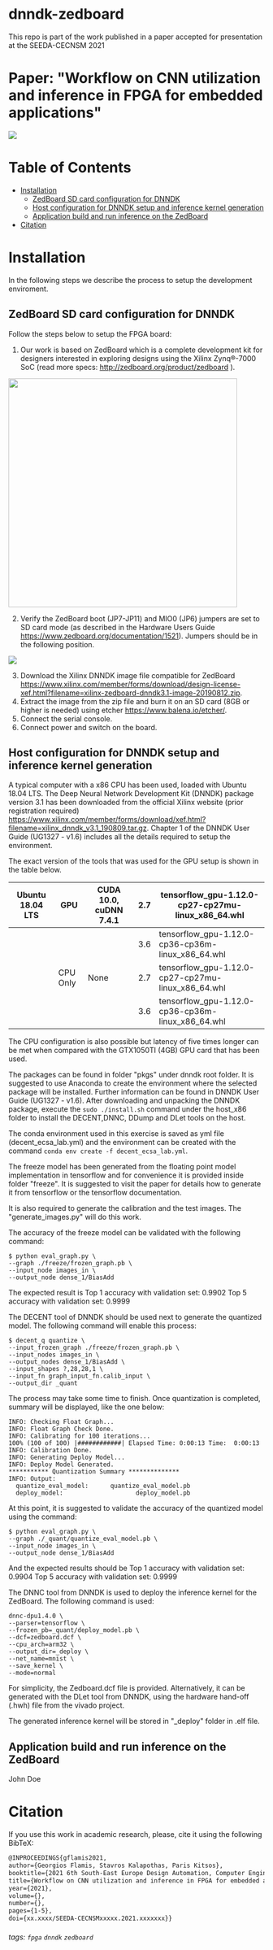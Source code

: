 # dnndk-zedboard
This repo is part of the work published in a paper accepted for presentation at the SEEDA-CECNSM 2021
 

# Paper: "Workflow on CNN utilization and inference in FPGA for embedded applications"
![](https://img.shields.io/github/last-commit/ecsalab/seed-fpga?style=plastic)

Table of Contents
=================

  * [Installation](#Installation)
  	* [ZedBoard SD card configuration for DNNDK](#zedboard-sd-card-configuration-for-dnndk)
	* [Host configuration for DNNDK setup and inference kernel generation](#host-configuration-for-dnndk-setup-and-inference-kernel-generation)
	* [Application build and run inference on the ZedBoard](#application-build-and-run-inference-on-the-zedboard)
  * [Citation](#citation)

# Installation
In the following steps we describe the process to setup the development enviroment.

## ZedBoard SD card configuration for DNNDK

Follow the steps below to setup the FPGA board:

1. Our work is based on ZedBoard which is a complete development kit for designers interested in exploring designs using the Xilinx Zynq®-7000 SoC (read more specs: http://zedboard.org/product/zedboard ).

<img src="https://i.imgur.com/TPmQRCm.jpg" widht="450" height="450">

2. Verify the ZedBoard boot (JP7-JP11) and MIO0 (JP6) jumpers are set to SD card mode (as described in the Hardware Users Guide https://www.zedboard.org/documentation/1521). Jumpers should be in the following position. 

![](https://i.imgur.com/VTboA8m.jpg)

3. Download the Xilinx DNNDK image file compatible for ZedBoard
https://www.xilinx.com/member/forms/download/design-license-xef.html?filename=xilinx-zedboard-dnndk3.1-image-20190812.zip.
4. Extract the image from the zip file and burn it on an SD card (8GB or higher is needed) using etcher https://www.balena.io/etcher/.
5. Connect the serial console.
6. Connect power and switch on the board.

## Host configuration for DNNDK setup and inference kernel generation

A typical computer with a x86 CPU has been used, loaded with Ubuntu 18.04 LTS. The Deep Neural Network Development Kit (DNNDK) package version 3.1 has been downloaded from the official Xilinx website (prior registration required) https://www.xilinx.com/member/forms/download/xef.html?filename=xilinx_dnndk_v3.1_190809.tar.gz. Chapter 1 of the DNNDK User Guide (UG1327 - v1.6) includes all the details required to setup the environment.

The exact version of the tools that was used for the GPU setup is shown in the table below.



| Ubuntu  18.04 LTS | GPU      | CUDA 10.0, cuDNN 7.4.1 | 2.7 | tensorflow_gpu-1.12.0-cp27-cp27mu-linux_x86_64.whl |
|-------------------|----------|------------------------|-----|----------------------------------------------------|
|                   |          |                        | 3.6 | tensorflow_gpu-1.12.0-cp36-cp36m-linux_x86_64.whl  |
|                   | CPU Only | None                   | 2.7 | tensorflow_gpu-1.12.0-cp27-cp27mu-linux_x86_64.whl |
|                   |          |                        | 3.6 | tensorflow_gpu-1.12.0-cp36-cp36m-linux_x86_64.whl  |


The CPU configuration is also possible but latency of five times longer can be met when compared with the GTX1050TI (4GB) GPU card that has been used. 

The packages can be found in folder "pkgs" under dnndk root folder. It is suggested to use Anaconda to create the environment where the selected package will be installed. Further information can be found in DNNDK User Guide (UG1327 - v1.6).
After downloading and unpacking the DNNDK package, execute the `sudo ./install.sh` command under the host_x86 folder to install the DECENT,DNNC, DDump and DLet tools on the host.

The conda environment used in this exercise is saved as yml file (decent_ecsa_lab.yml) and the environment can be created with the command  `conda env create -f decent_ecsa_lab.yml`.

The freeze model has been generated from the floating point model implementation in tensorflow and for convenience it is provided inside folder "freeze". It is suggested to visit the paper for details how to generate it from tensorflow or the tensorflow documentation.

It is also required to generate the calibration and the test images. The "generate_images.py" will do this work.

The accuracy of the freeze model can be validated with the following command:

```shell=
$ python eval_graph.py \ 
--graph ./freeze/frozen_graph.pb \
--input_node images_in \
--output_node dense_1/BiasAdd
```

The expected result is
 Top 1 accuracy with validation set: 0.9902
 Top 5 accuracy with validation set: 0.9999

The DECENT tool of DNNDK should be used next to generate the quantized model. The following command will enable this process:

```shell=
$ decent_q quantize \
--input_frozen_graph ./freeze/frozen_graph.pb \
--input_nodes images_in \
--output_nodes dense_1/BiasAdd \
--input_shapes ?,28,28,1 \
--input_fn graph_input_fn.calib_input \
--output_dir _quant
```

The process may take some time to finish. Once quantization is completed, summary will be displayed, like the one below:

```console=
INFO: Checking Float Graph...
INFO: Float Graph Check Done.
INFO: Calibrating for 100 iterations...
100% (100 of 100) |############| Elapsed Time: 0:00:13 Time:  0:00:13
INFO: Calibration Done.
INFO: Generating Deploy Model...
INFO: Deploy Model Generated.
*********** Quantization Summary **************      
INFO: Output:       
  quantize_eval_model:      quantize_eval_model.pb
  deploy_model:                    deploy_model.pb
```  

At this point, it is suggested to validate the accuracy of the quantized model  using the command:

```shell=
$ python eval_graph.py \
--graph ./_quant/quantize_eval_model.pb \
--input_node images_in \
--output_node dense_1/BiasAdd
```

And the expected results should be
 Top 1 accuracy with validation set: 0.9904
 Top 5 accuracy with validation set: 0.9999

The DNNC tool from DNNDK is used to deploy the inference kernel for the ZedBoard. The following command is used:

```shell=
dnnc-dpu1.4.0 \
--parser=tensorflow \
--frozen_pb=_quant/deploy_model.pb \
--dcf=zedboard.dcf \
--cpu_arch=arm32 \
--output_dir=_deploy \
--net_name=mnist \
--save_kernel \
--mode=normal
```

For simplicity, the Zedboard.dcf file is provided. Alternatively, it can be generated with the DLet tool from DNNDK, using the hardware hand-off (.hwh) file from the vivado project.

The generated inference kernel will be stored in "_deploy" folder in .elf file.

## Application build and run inference on the ZedBoard
John Doe

# Citation
If you use this work in academic research, please, cite it using the following BibTeX:

```latex
@INPROCEEDINGS{gflamis2021,
author={Georgios Flamis, Stavros Kalapothas, Paris Kitsos},
booktitle={2021 6th South-East Europe Design Automation, Computer Engineering, Computer Networks and Social Media Conference (SEEDA-CECNSM)}, 
title={Workflow on CNN utilization and inference in FPGA for embedded applications}, 
year={2021},
volume={},
number={},
pages={1-5},
doi={xx.xxxx/SEEDA-CECNSMxxxxx.2021.xxxxxxx}}
```

###### tags: `fpga` `dnndk` `zedboard`
